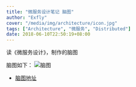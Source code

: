 ```yaml
---
title: "微服务设计笔记 脑图"
author: "Exfly"
cover: "/media/img/architecture/icon.jpg"
tags: ["Architecture", "微服务", "Distributed"]
date: 2018-06-10T22:50:19+08:00
---
```


读《微服务设计》，制作的脑图

<!--more--> 

脑图如下：
![脑图](https://github.com/ExFly/CsLearning/raw/master/NoteBookForDevelop/%E4%B9%A6%E7%AC%94%E8%AE%B0/%E5%BE%AE%E6%9C%8D%E5%8A%A1%E8%AE%BE%E8%AE%A1/%E5%BE%AE%E6%9C%8D%E5%8A%A1%E8%AE%BE%E8%AE%A1.png)

* [脑图地址](https://github.com/ExFly/CsLearning/tree/master/NoteBookForDevelop/%E4%B9%A6%E7%AC%94%E8%AE%B0/%E5%BE%AE%E6%9C%8D%E5%8A%A1%E8%AE%BE%E8%AE%A1)
